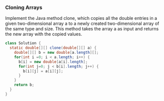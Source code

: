 ### Cloning Arrays

Implement the Java method clone, which copies all the double entries in a given two-dimensional array a to a newly created two-dimensional array of the same type and size. 
This method takes the array a as input and returns the new array with the copied values.

```java
class Solution {
  static double[][] clone(double[][] a) {
    double[][] b = new double[a.length][];
    for(int i =0; i < a.length; i++) {
      b[i] = new double[a[i].length];
      for(int j=0; j < b[i].length; j++) {
        b[i][j] = a[i][j];
      }
    }
    return b;
  }
}
```
